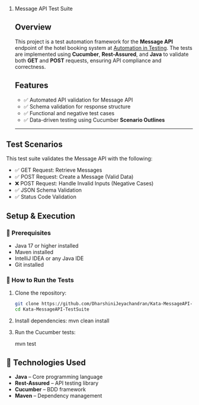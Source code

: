 1. Message API Test Suite
   ## Overview
   This project is a test automation framework for the **Message API** endpoint of the hotel booking system at [Automation in Testing](https://automationintesting.online/). The tests are implemented using **Cucumber**, **Rest-Assured**, and **Java** to validate both **GET** and **POST** requests, ensuring API compliance and correctness.
   ## Features
    - ✅ Automated API validation for Message API
    - ✅ Schema validation for response structure
    - ✅ Functional and negative test cases
    - ✅ Data-driven testing using Cucumber **Scenario Outlines**
   ---
## Test Scenarios
This test suite validates the Message API with the following:
- ✅ GET Request: Retrieve Messages
- ✅ POST Request: Create a Message (Valid Data)
- ❌ POST Request: Handle Invalid Inputs (Negative Cases)
- ✅ JSON Schema Validation
- ✅ Status Code Validation


## **Setup & Execution**

### **🔹 Prerequisites**

- Java 17 or higher installed
- Maven installed
- IntelliJ IDEA or any Java IDE
- Git installed

### **🔹 How to Run the Tests**

1. Clone the repository:
   ```sh
   git clone https://github.com/DharshiniJeyachandran/Kata-MessageAPI-TestSuite.git
   cd Kata-MessageAPI-TestSuite
   ```
2. Install dependencies:
   mvn clean install
   
3. Run the Cucumber tests:
   
   mvn test
   

## **📌 Technologies Used**

- **Java** – Core programming language
- **Rest-Assured** – API testing library
- **Cucumber** – BDD framework
- **Maven** – Dependency management

